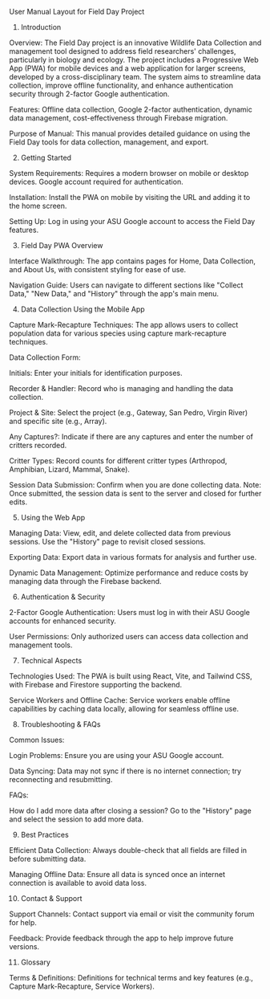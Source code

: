 User Manual Layout for Field Day Project

1. Introduction

Overview: The Field Day project is an innovative Wildlife Data Collection and management tool designed to address field researchers' challenges, particularly in biology and ecology. The project includes a Progressive Web App (PWA) for mobile devices and a web application for larger screens, developed by a cross-disciplinary team. The system aims to streamline data collection, improve offline functionality, and enhance authentication security through 2-factor Google authentication.

Features: Offline data collection, Google 2-factor authentication, dynamic data management, cost-effectiveness through Firebase migration.

Purpose of Manual: This manual provides detailed guidance on using the Field Day tools for data collection, management, and export.

2. Getting Started

System Requirements: Requires a modern browser on mobile or desktop devices. Google account required for authentication.

Installation: Install the PWA on mobile by visiting the URL and adding it to the home screen.

Setting Up: Log in using your ASU Google account to access the Field Day features.

3. Field Day PWA Overview

Interface Walkthrough: The app contains pages for Home, Data Collection, and About Us, with consistent styling for ease of use.

Navigation Guide: Users can navigate to different sections like "Collect Data," "New Data," and "History" through the app's main menu.

4. Data Collection Using the Mobile App

Capture Mark-Recapture Techniques: The app allows users to collect population data for various species using capture mark-recapture techniques.

Data Collection Form:

Initials: Enter your initials for identification purposes.

Recorder & Handler: Record who is managing and handling the data collection.

Project & Site: Select the project (e.g., Gateway, San Pedro, Virgin River) and specific site (e.g., Array).

Any Captures?: Indicate if there are any captures and enter the number of critters recorded.

Critter Types: Record counts for different critter types (Arthropod, Amphibian, Lizard, Mammal, Snake).

Session Data Submission: Confirm when you are done collecting data. Note: Once submitted, the session data is sent to the server and closed for further edits.

5. Using the Web App

Managing Data: View, edit, and delete collected data from previous sessions. Use the "History" page to revisit closed sessions.

Exporting Data: Export data in various formats for analysis and further use.

Dynamic Data Management: Optimize performance and reduce costs by managing data through the Firebase backend.

6. Authentication & Security

2-Factor Google Authentication: Users must log in with their ASU Google accounts for enhanced security.

User Permissions: Only authorized users can access data collection and management tools.

7. Technical Aspects

Technologies Used: The PWA is built using React, Vite, and Tailwind CSS, with Firebase and Firestore supporting the backend.

Service Workers and Offline Cache: Service workers enable offline capabilities by caching data locally, allowing for seamless offline use.

8. Troubleshooting & FAQs

Common Issues:

Login Problems: Ensure you are using your ASU Google account.

Data Syncing: Data may not sync if there is no internet connection; try reconnecting and resubmitting.

FAQs:

How do I add more data after closing a session? Go to the "History" page and select the session to add more data.

9. Best Practices

Efficient Data Collection: Always double-check that all fields are filled in before submitting data.

Managing Offline Data: Ensure all data is synced once an internet connection is available to avoid data loss.

10. Contact & Support

Support Channels: Contact support via email or visit the community forum for help.

Feedback: Provide feedback through the app to help improve future versions.

11. Glossary

Terms & Definitions: Definitions for technical terms and key features (e.g., Capture Mark-Recapture, Service Workers).



